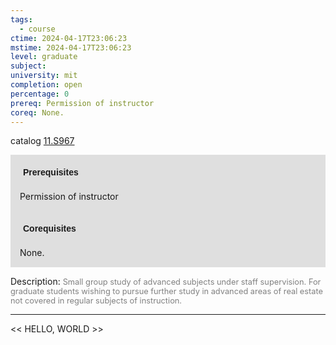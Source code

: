 ```yaml
---
tags:
  - course
ctime: 2024-04-17T23:06:23
mstime: 2024-04-17T23:06:23
level: graduate
subject: 
university: mit
completion: open
percentage: 0
prereq: Permission of instructor
coreq: None.
---
```


catalog [11.S967](http://student.mit.edu/catalog/m11c.html#11.S967)

<span style="display: block; padding: 15px; background-color: rgb(100, 100, 100, 0.2);"><font id="m_prereq652_0" style="display: block; font-family: Arial, sans-serif; font-weight: bold; padding: 5px">Prerequisites</font><br><span id="prereq652_0">Permission of instructor</span></span>
<span style="display: block; padding: 15px; background-color: rgb(100, 100, 100, 0.2);"><font id="m_coreq652_0" style="display: block; font-family: Arial, sans-serif; font-weight: bold; padding: 5px">Corequisites</font><br><span id="coreq652_0">None.</span></span>

<font style="">Description:</font>
<font style="color: grey; font-size: 0.8rem;">Small group study of advanced subjects under staff supervision. For graduate students wishing to pursue further study in advanced areas of real estate not covered in regular subjects of instruction.</font>



---

<< HELLO, WORLD >>
